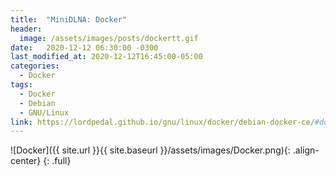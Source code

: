 ```yaml
---
title:  "MiniDLNA: Docker"
header:
  image: /assets/images/posts/dockertt.gif
date:   2020-12-12 06:30:00 -0300
last_modified_at: 2020-12-12T16:45:00-05:00
categories:
  - Docker
tags:
  - Docker
  - Debian
  - GNU/Linux
link: https://lordpedal.github.io/gnu/linux/docker/debian-docker-ce/#docker-minidlna
---
```


![Docker]({{ site.url }}{{ site.baseurl }}/assets/images/Docker.png){: .align-center}
{: .full}
